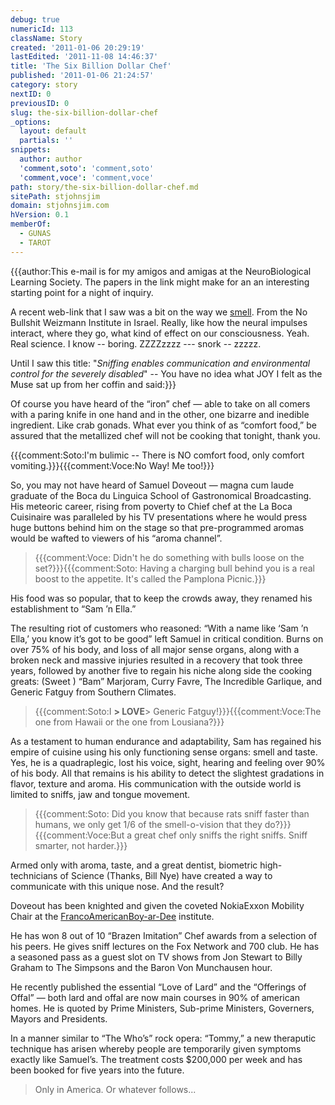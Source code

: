 ```yaml
---
debug: true
numericId: 113
className: Story
created: '2011-01-06 20:29:19'
lastEdited: '2011-11-08 14:46:37'
title: 'The Six Billion Dollar Chef'
published: '2011-01-06 21:24:57'
category: story
nextID: 0
previousID: 0
slug: the-six-billion-dollar-chef
_options:
  layout: default
  partials: ''
snippets:
  author: author
  'comment,soto': 'comment,soto'
  'comment,voce': 'comment,voce'
path: story/the-six-billion-dollar-chef.md
sitePath: stjohnsjim
domain: stjohnsjim.com
hVersion: 0.1
memberOf:
  - GUNAS
  - TAROT
---
```


{{{author:This e-mail is for my amigos and amigas at the NeuroBiological Learning Society. The papers in the link might make for an an interesting starting point for a night of inquiry.

A recent web-link that I saw was a bit on the way we [smell][0]. From the No Bullshit Weizmann Institute in Israel. Really, like how the neural impulses interact, where they go, what kind of effect on our consciousness. Yeah. Real science. I know -- boring. ZZZZzzzz --- snork -- zzzzz.

Until I saw this title: "_Sniffing enables communication and environmental control for the severely disabled_" -- You have no idea what JOY I felt as the Muse sat up from her coffin and said:}}}

Of course you have heard of the “iron” chef — able to take on all comers with a paring knife in one hand and in the other, one bizarre and inedible ingredient. Like crab gonads. What ever you think of as “comfort food,” be assured that the metallized chef will not be cooking that tonight, thank you.

{{{comment:Soto:I'm bulimic -- There is NO comfort food, only comfort vomiting.}}}{{{comment:Voce:No Way! Me too!}}}

So, you may not have heard of Samuel Doveout — magna cum laude graduate of the Boca du Linguica School of Gastronomical Broadcasting. His meteoric career, rising from poverty to Chief chef at the La Boca Cuisinaire was paralleled by his TV presentations where he would press huge buttons behind him on the stage so that pre-programmed aromas would be wafted to viewers of his “aroma channel”.

> {{{comment:Voce: Didn't he do something with bulls loose on the set?}}}{{{comment:Soto: Having a charging bull behind you is a real boost to the appetite. It's called the Pamplona Picnic.}}}

His food was so popular, that to keep the crowds away, they renamed his establishment to “Sam ’n Ella.”

The resulting riot of customers who reasoned: “With a name like ‘Sam ’n Ella,’ you know it’s got to be good” left Samuel in critical condition. Burns on over 75% of his body, and loss of all major sense organs, along with a broken neck and massive injuries resulted in a recovery that took three years, followed by another five to regain his niche along side the cooking greats: (Sweet ) “Bam” Marjoram, Curry Favre, The Incredible Garlique, and Generic Fatguy from Southern Climates.

> {{{comment:Soto:I **> LOVE**>  Generic Fatguy!}}}{{{comment:Voce:The one from Hawaii or the one from Lousiana?}}}

As a testament to human endurance and adaptability, Sam has regained his empire of cuisine using his only functioning sense organs: smell and taste. Yes, he is a quadraplegic, lost his voice, sight, hearing and feeling over 90% of his body. All that remains is his ability to detect the slightest gradations in flavor, texture and aroma. His communication with the outside world is limited to sniffs, jaw and tongue movement.

> {{{comment:Soto: Did you know that because rats sniff faster than humans, we only get 1/6 of the smell-o-vision that they do?}}}{{{comment:Voce:But a great chef only sniffs the right sniffs. Sniff smarter, not harder.}}}

Armed only with aroma, taste, and a great dentist, biometric high-technicians of Science (Thanks, Bill Nye) have created a way to communicate with this unique nose. And the result?

Doveout has been knighted and given the coveted NokiaExxon Mobility Chair at the [FrancoAmerican][1][Boy-ar-Dee][2] institute.

He has won 8 out of 10 “Brazen Imitation” Chef awards from a selection of his peers. He gives sniff lectures on the Fox Network and 700 club. He has a seasoned pass as a guest slot on TV shows from Jon Stewart to Billy Graham to The Simpsons and the Baron Von Munchausen hour.

He recently published the essential “Love of Lard” and the “Offerings of Offal” — both lard and offal are now main courses in 90% of american homes. He is quoted by Prime Ministers, Sub-prime Ministers, Governers, Mayors and Presidents.

In a manner similar to “The Who’s” rock opera: “Tommy,” a new theraputic technique has arisen whereby people are temporarily given symptoms exactly like Samuel’s. The treatment costs $200,000 per week and has been booked for five years into the future.

> Only in America. Or whatever follows...

[0]: http://www.weizmann.ac.il/neurobiology/worg/publications.html
[1]: http://en.wikipedia.org/wiki/Franco-American_(Campbell's)
[2]: http://en.wikipedia.org/wiki/Ettore_Boiardi
